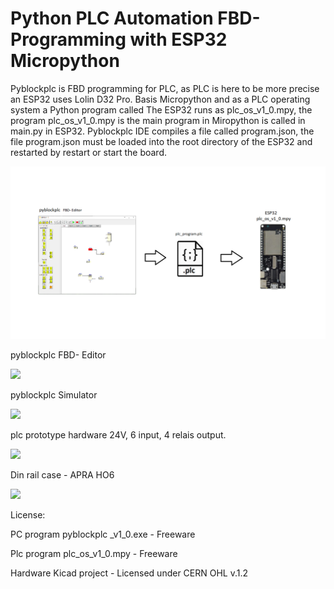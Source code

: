 # Python PLC Automation FBD- Programming with ESP32 Micropython



Pyblockplc is FBD programming for PLC, as PLC is here to be more precise an ESP32 uses Lolin D32 Pro.
Basis Micropython and as a PLC operating system a Python program called The ESP32 runs as
plc_os_v1_0.mpy, the program plc_os_v1_0.mpy is the main program in Miropython is called in main.py in ESP32.
Pyblockplc IDE compiles a file called program.json, the file program.json must be loaded into the root directory of the ESP32 and restarted by restart or start the board.

![](doc\pyblockplc_schema.png)

pyblockplc FBD- Editor

![](C:\Users\hs\Downloads\github\github_upload\github\doc\pyblock_editor.png)



pyblockplc Simulator

![](C:\Users\hs\Downloads\github\github_upload\github\doc\pyblock_simulator.png)



plc prototype hardware 24V, 6 input, 4 relais output.

![](C:\Users\hs\Downloads\github\github_upload\github\doc\schaltumg_2.png)



Din rail case - APRA HO6

![](C:\Users\hs\Downloads\github\github_upload\github\doc\apra_gehaeuse.png)

License:

PC program  pyblockplc _v1_0.exe - Freeware

Plc program plc_os_v1_0.mpy - Freeware

Hardware Kicad project - Licensed under CERN OHL v.1.2

